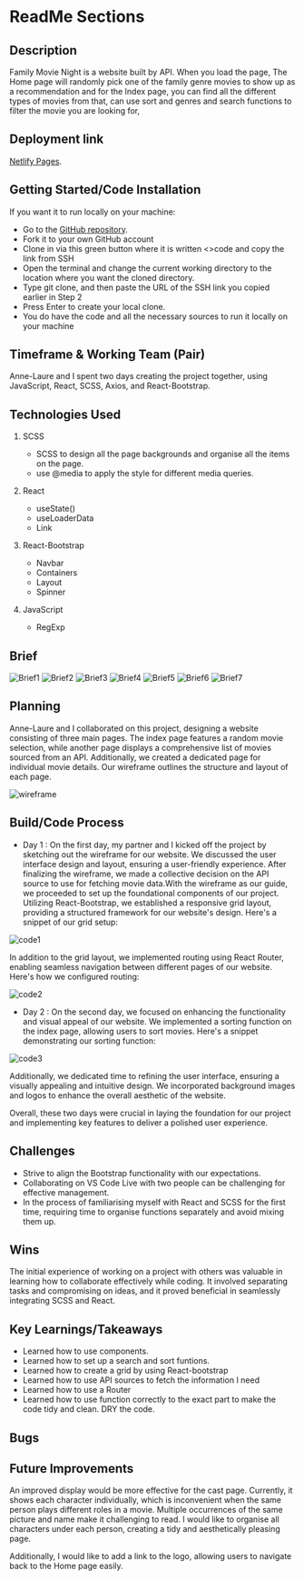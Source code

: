 # ReadMe Sections


## Description
Family Movie Night is a website built by API. When you load the page, The Home page will randomly pick one of the family genre movies to show up as a recommendation and for the Index page, you can find all the different types of movies from that, can use sort and genres and search functions to filter the movie you are looking for, 

## Deployment link

[Netlify Pages](https://familymovienight.netlify.app/).

## Getting Started/Code Installation

If you want it to run locally on your machine:
 - Go to the [GitHub repository](https://github.com/yingjod/Family-Movie-Night).
 - Fork it to your own GitHub account
 - Clone in via this green button where it is written <>code and copy the link from SSH
 - Open the terminal and change the current working directory to the location where you want the cloned directory.
 - Type git clone, and then paste the URL of the SSH link you copied earlier in Step 2
 - Press Enter to create your local clone. 
 - You do have the code and all the necessary sources to run it locally on your machine

## Timeframe & Working Team (Pair)

Anne-Laure and I spent two days creating the project together, using JavaScript, React, SCSS, Axios, and React-Bootstrap.

## Technologies Used


001. SCSS
       - SCSS to design all the page backgrounds and organise all the items on the page.
       - use  @media to apply the style for different media queries. 
002. React
       - useState()
       - useLoaderData
       - Link
003. React-Bootstrap
       - Navbar
       - Containers
       - Layout
       - Spinner

004. JavaScript
       - RegExp


## Brief

![Brief1](/src/images/readme/Brief1.png)
![Brief2](/src/images/readme/Brief2.png)
![Brief3](/src/images/readme/Brief3.png)
![Brief4](/src/images/readme/Brief4.png)
![Brief5](/src/images/readme/Brief5.png)
![Brief6](/src/images/readme/Brief6.png)
![Brief7](/src/images/readme/Brief7.png)


## Planning

Anne-Laure and I collaborated on this project, designing a website consisting of three main pages. The index page features a random movie selection, while another page displays a comprehensive list of movies sourced from an API. Additionally, we created a dedicated page for individual movie details. Our wireframe outlines the structure and layout of each page.

![wireframe](/src/images/readme/wireframe.png)

## Build/Code Process

- Day 1 : 
  On the first day, my partner and I kicked off the project by sketching out the wireframe for our website. We discussed the user interface design and layout, ensuring a user-friendly experience. After finalizing the wireframe, we made a collective decision on the API source to use for fetching movie data.With the wireframe as our guide, we proceeded to set up the foundational components of our project. Utilizing React-Bootstrap, we established a responsive grid layout, providing a structured framework for our website's design. Here's a snippet of our grid setup:

![code1](/src/images/readme/code1.png)

In addition to the grid layout, we implemented routing using React Router, enabling seamless navigation between different pages of our website. Here's how we configured routing:

![code2](/src/images/readme/code2.png)



- Day 2 : 
  On the second day, we focused on enhancing the functionality and visual appeal of our website. We implemented a sorting function on the index page, allowing users to sort movies.
Here's a snippet demonstrating our sorting function:

![code3](/src/images/readme/code3.png)

Additionally, we dedicated time to refining the user interface, ensuring a visually appealing and intuitive design. We incorporated background images and logos to enhance the overall aesthetic of the website.

Overall, these two days were crucial in laying the foundation for our project and implementing key features to deliver a polished user experience.

## Challenges

 - Strive to align the Bootstrap functionality with our expectations.
 - Collaborating on VS Code Live with two people can be challenging for effective management.
 - In the process of familiarising myself with React and SCSS for the first time, requiring time to organise functions separately and avoid mixing them up.

## Wins
The initial experience of working on a project with others was valuable in learning how to collaborate effectively while coding. It involved separating tasks and compromising on ideas, and it proved beneficial in seamlessly integrating SCSS and React.

## Key Learnings/Takeaways
 - Learned how to use components.
 - Learned how to set up a search and sort funtions.
 - Learned how to create a grid by using React-bootstrap
 - Learned how to use API sources to fetch the information I need
 - Learned how to use a Router 
 - Learned how to use function correctly to the exact part to make the code tidy and clean. DRY the code.


## Bugs

## Future Improvements

An improved display would be more effective for the cast page. Currently, it shows each character individually, which is inconvenient when the same person plays different roles in a movie. Multiple occurrences of the same picture and name make it challenging to read. I would like to organise all characters under each person, creating a tidy and aesthetically pleasing page.


Additionally, I would like to add a link to the logo, allowing users to navigate back to the Home page easily.


